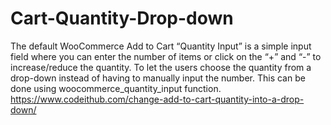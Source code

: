 # Cart-Quantity-Drop-down
The default WooCommerce Add to Cart “Quantity Input” is a simple input field where you can enter the number of items or click on the “+” and “-” to increase/reduce the quantity.  To let the users choose the quantity from a drop-down instead of having to manually input the number. This can be done using woocommerce_quantity_input function.<br>
https://www.codeithub.com/change-add-to-cart-quantity-into-a-drop-down/
